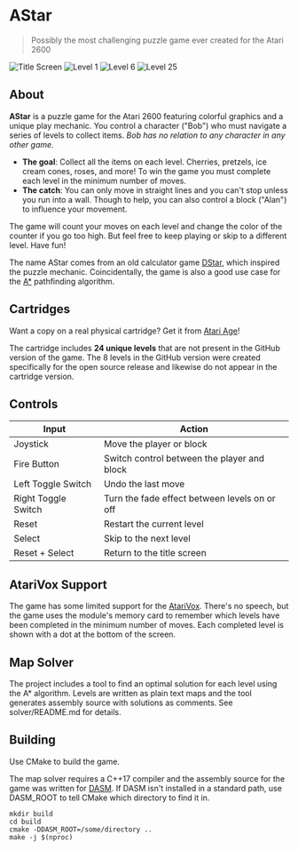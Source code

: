 # AStar
> Possibly the most challenging puzzle game ever created for the Atari 2600

![Title Screen](https://i.imgur.com/XlMIl1x.png)
![Level 1](https://i.imgur.com/YmA8UBU.png)
![Level 6](https://i.imgur.com/U2s57Z2.png)
![Level 25](https://i.imgur.com/giwChUF.png)

## About
**AStar** is a puzzle game for the Atari 2600 featuring colorful graphics
and a unique play mechanic. You control a character ("Bob") who must navigate
a series of levels to collect items. *Bob has no relation to any character in
any other game.*

* **The goal**: Collect all the items on each level. Cherries, pretzels,
ice cream cones, roses, and more! To win the game you must complete each level
in the minimum number of moves.
* **The catch**: You can only move in straight lines and you can't stop unless
you run into a wall. Though to help, you can also control a block ("Alan") to
influence your movement.

The game will count your moves on each level and change the color of the
counter if you go too high. But feel free to keep playing or skip to a
different level. Have fun!

The name AStar comes from an old calculator game
[DStar](https://www.ticalc.org/archives/files/fileinfo/19/1989.html),
which inspired the puzzle mechanic. Coincidentally, the game is also a good
use case for the [A*](https://en.wikipedia.org/wiki/A*_search_algorithm)
pathfinding algorithm.

## Cartridges
Want a copy on a real physical cartridge? Get it from
[Atari Age](https://atariage.com/store/index.php?l=product_detail&p=821)!

The cartridge includes **24 unique levels** that are not present in the
GitHub version of the game. The 8 levels in the GitHub version were created
specifically for the open source release and likewise do not appear in the
cartridge version.

## Controls
Input|Action
-----|------
Joystick|Move the player or block
Fire Button|Switch control between the player and block
Left Toggle Switch|Undo the last move
Right Toggle Switch|Turn the fade effect between levels on or off
Reset|Restart the current level
Select|Skip to the next level
Reset + Select|Return to the title screen

## AtariVox Support
The game has some limited support for the
[AtariVox](https://atariage.com/store/index.php?l=product_detail&p=1045).
There's no speech, but the game uses the module's memory card to remember which
levels have been completed in the minimum number of moves. Each completed level
is shown with a dot at the bottom of the screen.

## Map Solver
The project includes a tool to find an optimal solution for each level using
the A* algorithm. Levels are written as plain text maps and the tool generates
assembly source with solutions as comments. See solver/README.md for details.

## Building
Use CMake to build the game.

The map solver requires a C++17 compiler and the assembly source for the game
was written for [DASM](https://github.com/dasm-assembler/dasm). If DASM isn't
installed in a standard path, use DASM_ROOT to tell CMake which directory to
find it in.

```
mkdir build
cd build
cmake -DDASM_ROOT=/some/directory ..
make -j $(nproc)
```
